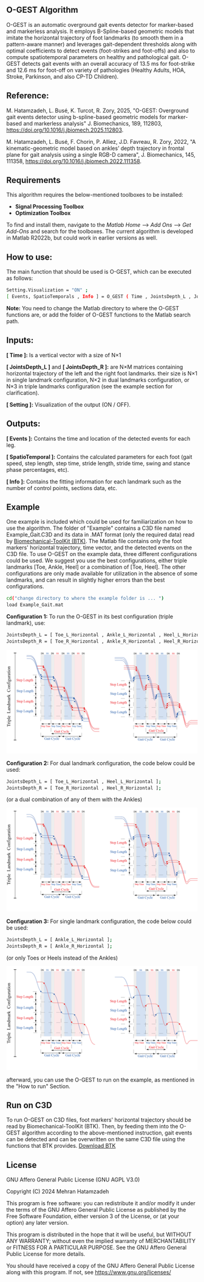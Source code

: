 ## O-GEST Algorithm
O-GEST is an automatic overground gait events detector for marker-based and markerless analysis. It employs B-Spline-based geometric models that imitate the horizontal trajectory of foot landmarks (to smooth them in a pattern-aware manner) and leverages gait-dependent thresholds along with optimal coefficients to detect events (foot-strikes and foot-offs) and also to compute spatiotemporal parameters on healthy and pathological gait. O-GEST detects gait events with an overall accuracy of 13.5 ms for foot-strike and 12.6 ms for foot-off on variety of pathologies (Healthy Adults, HOA, Stroke, Parkinson, and also CP-TD Children).

## Reference: 

M. Hatamzadeh, L. Busé, K. Turcot, R. Zory, 2025, "O-GEST: Overground gait events detector using b-spline-based geometric models for marker-based and markerless analysis" J. Biomechanics, 189, 112803, https://doi.org/10.1016/j.jbiomech.2025.112803.

M. Hatamzadeh, L. Busé, F. Chorin, P. Alliez, J.D. Favreau, R. Zory, 2022, "A kinematic-geometric model based on ankles’ depth trajectory in frontal plane for gait analysis using a single RGB-D camera", J. Biomechanics, 145, 111358, https://doi.org/10.1016/j.jbiomech.2022.111358.

## Requirements
This algorithm requires the below-mentioned toolboxes to be installed:
* **Signal Processing Toolbox**
* **Optimization Toolbox**

To find and install them, navigate to the *Matlab Home* --> *Add Ons* --> *Get Add-Ons* and search for the toolboxes. The current algorithm is developed in Matlab R2022b, but could work in earlier versions as well.

## How to use:  
The main function that should be used is O-GEST, which can be executed as follows:
```sh
Setting.Visualization = "ON" ;  
[ Events, SpatioTemporals , Info ] = O_GEST ( Time , JointsDepth_L , JointsDepth_R , Setting );
```
**Note:** You need to change the Matlab directory to where the O-GEST functions are, or add the folder of O-GEST functions to the Matlab search path. 

## Inputs:
**[ Time ]:** Is a vertical vector with a size of N×1 

**[ JointsDepth_L ]** and **[ JointsDepth_R ]:** are N×M matrices containing horizontal trajectory of the left and the right foot landmarks. their size is N×1 in single landmark configuration, N×2 in dual landmarks configuration, or N×3 in triple landmarks configuration (see the example section for clarification).  

**[ Setting ]:** Visualization of the output (ON / OFF).     
              
## Outputs:
**[ Events ]:** Contains the time and location of the detected events for each leg.

**[ SpatioTemporal ]:** Contains the calculated parameters for each foot (gait speed, step length, step time, stride length, stride time, swing and stance phase percentages, etc).

**[ Info ]:** Contains the fitting information for each landmark such as the number of control points, sections data, etc.

## Example
One example is included which could be used for familiarization on how to use the algorithm. The folder of "Example" contains a C3D file named Example_Gait.C3D and its data in .MAT format (only the required data) read by [Biomechanical-ToolKit (BTK)](https://github.com/moveck-community/moveck_bridge_btk). The Matlab file contains only the foot markers' horizontal trajectory, time vector, and the detected events on the C3D file. To use O-GEST on the example data, three different configurations could be used. We suggest you use the best configurations, either triple landmarks [Toe, Ankle, Heel] or a combination of [Toe, Heel]. The other configurations are only made available for utilization in the absence of some landmarks, and can result in slightly higher errors than the best configurations.
```sh
cd("change directory to where the example folder is ... ") 
load Example_Gait.mat
``` 
**Configuration 1:** To run the O-GEST in its best configuration (triple landmark), use:
```sh
JointsDepth_L = [ Toe_L_Horizontal , Ankle_L_Horizontal , Heel_L_Horizontal ];
JointsDepth_R = [ Toe_R_Horizontal , Ankle_R_Horizontal , Heel_R_Horizontal ];
```

![tot](https://github.com/Mehran-Hatamzadeh/O-GEST/blob/main/Images/TripleLandmarks.jpg)

**Configuration 2:** For dual landmark configuration, the code below could be used:
```sh
JointsDepth_L = [ Toe_L_Horizontal , Heel_L_Horizontal ];
JointsDepth_R = [ Toe_R_Horizontal , Heel_R_Horizontal ];
```
(or a dual combination of any of them with the Ankles)

![tot](https://github.com/Mehran-Hatamzadeh/O-GEST/blob/main/Images/DualLandmarks.jpg)

**Configuration 3:** For single landmark configuration, the code below could be used: 
```sh
JointsDepth_L = [ Ankle_L_Horizontal ];
JointsDepth_R = [ Ankle_R_Horizontal ];
```
(or only Toes or Heels instead of the Ankles)

![tot](https://github.com/Mehran-Hatamzadeh/O-GEST/blob/main/Images/SingleLandmarks.jpg)

afterward, you can use the O-GEST to run on the example, as mentioned in the "How to run" Section.

## Run on C3D
To run O-GEST on C3D files, foot markers' horizontal trajectory should be read by Biomechanical-ToolKit (BTK). Then, by feeding them into the O-GEST algorithm according to the above-mentioned instruction, gait events can be detected and can be overwritten on the same C3D file using the functions that BTK provides. [Download BTK](https://github.com/moveck-community/moveck_bridge_btk/releases)
 
## License

GNU Affero General Public License (GNU AGPL V3.0)

Copyright (C) 2024 Mehran Hatamzadeh

This program is free software: you can redistribute it and/or modify it under the terms of the GNU Affero General Public License as published by the Free Software Foundation, either version 3 of the License, or (at your option) any later version.

This program is distributed in the hope that it will be useful, but WITHOUT ANY WARRANTY; without even the implied warranty of MERCHANTABILITY or FITNESS FOR A PARTICULAR PURPOSE.  See the GNU Affero General Public License for more details.

You should have received a copy of the GNU Affero General Public License along with this program.  If not, see <https://www.gnu.org/licenses/>
